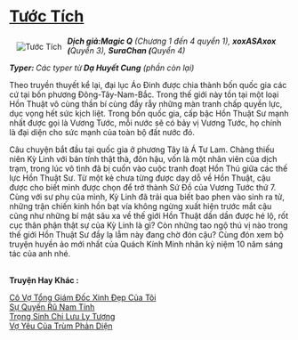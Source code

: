 <a href="https://utruyen.com/tuoc-tich/9751/" title="Tước Tích"><h1>Tước Tích</h1></a><div style="display:table"><img align="right" style="float: left; padding: 10px;" src="https://utruyen.com/images/story/200x260/tuoc-tich.jpg" alt="Tước Tích"><b><i>Dịch giả:</i></b><i><b>Magic Q</b> (Chương 1 đến 4 quyển 1), </i><i><b>xoxASAxox (</b></i><i>Quyển 3)</i><i>, </i><i><b>SuraChan (</b></i><i>Quyển 4)</i><i><p></p></i><i><b>Typer: </b>Các typer từ<b> Dạ Huyết Cung</b> (phần còn lại)<p></p></i>Theo truyền thuyết kể lại, đại lục Áo Đinh được chia thành bốn quốc gia các cứ tại bốn phương Đông-Tây-Nam-Bắc. Trong thế giới này tồn tại một loại Hồn Thuật vô cùng thần bí cùng đầy rẫy những màn tranh chấp quyền lực, dục vọng hết sức kịch liệt. Trong bốn quốc gia, cấp bậc Hồn Thuật Sư mạnh nhất được gọi là Vương Tước, mỗi nước sẽ có bảy vị Vương Tước, họ chính là đại diện cho sức mạnh của toàn bộ đất nước đó.<p></p>Câu chuyện bắt đầu tại quốc gia ở phương Tây là Á Tư Lam. Chàng thiếu niên Kỳ Linh với bản tính thật thà, đôn hậu, vốn là một nhân viên của dịch trạm, trong lúc vô tình đã bị cuốn vào cuộc tranh đoạt Hồn Thú giữa các thế lực Hồn Thuật Sư. Từ một kẻ chưa từng được dạy dỗ về Hồn Thuật, cậu được cho biết mình được chọn để trở thành Sứ Đồ của Vương Tước thứ 7. Cùng với sư phụ của mình, Kỳ Linh đã trải qua biết bao phen vào sinh ra tử, những trận chiến kinh hồn bạt vía không ngừng xuất hiện trước mắt cậu cũng như những bí mật sâu xa về thế giới Hồn Thuật dần dần được hé lộ, rốt cục thân phận thật sự của Kỳ Linh là gì? Còn những tao ngộ thú vị nào trong thế giới Hồn Thuật Sư đầy lạ lẫm này đang chờ đón cậu? Cùng đón xem bộ truyện huyền ảo mới nhất của Quách Kính Minh nhân kỷ niệm 10 năm sáng tác của anh nhé.</div><p><br><b>Truyện Hay Khác :</b></p><a href="https://utruyen.com/co-vo-tong-giam-doc-xinh-dep-cua-toi/5173/" alt="Cô Vợ Tổng Giám Đốc Xinh Đẹp Của Tôi">Cô Vợ Tổng Giám Đốc Xinh Đẹp Của Tôi</a><br/><a href="https://truyenngontinhay.wordpress.com/2019/10/03/su-quyen-ru-nam-tinh/" alt="Sự Quyến Rũ Nam Tính">Sự Quyến Rũ Nam Tính</a><br/><a href="https://dammyh.wordpress.com/2019/11/07/trong-sinh-chi-luu-ly-tuong/" alt="Trọng Sinh Chi Lưu Ly Tượng">Trọng Sinh Chi Lưu Ly Tượng</a><br/><a href="https://truyenngontinhay.wordpress.com/2019/10/03/vo-yeu-cua-trum-phan-dien/" alt="Vợ Yêu Của Trùm Phản Diện">Vợ Yêu Của Trùm Phản Diện</a><br/>
